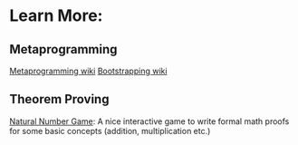 Learn More:
===========

Metaprogramming
---------------
[Metaprogramming wiki](https://en.wikipedia.org/wiki/Metaprogramming)
[Bootstrapping wiki](https://en.wikipedia.org/wiki/Bootstrapping_(compilers))

Theorem Proving
---------------
[Natural Number Game](https://wwwf.imperial.ac.uk/~buzzard/xena/natural_number_game/): A nice interactive game to write formal math proofs for some basic concepts (addition, multiplication etc.)
